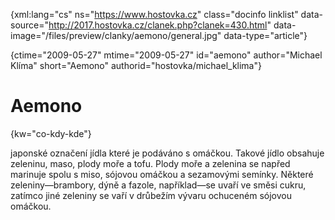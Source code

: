 
{xml:lang="cs" ns="https://www.hostovka.cz" class="docinfo linklist" data-source="http://2017.hostovka.cz/clanek.php?clanek=430.html" data-image="/files/preview/clanky/aemono/general.jpg" data-type="article"}

{ctime="2009-05-27" mtime="2009-05-27" id="aemono" author="Michael Klíma" short="Aemono" authorid="hostovka/michael_klima"}

# Aemono

<!-- generated attribute kw by user_udpatekw.sh on 2020-04-21, do not edit -->

{kw="co-kdy-kde"}

japonské označení jídla které je podáváno s omáčkou. Takové jídlo obsahuje zeleninu, maso, plody moře a tofu. Plody moře a zelenina se napřed marinuje spolu s miso, sójovou omáčkou a sezamovými semínky. Některé zeleniny—brambory, dýně a fazole, například—se uvaří ve směsi cukru, zatímco jiné zeleniny se vaří v drůbežím vývaru ochuceném sójovou omáčkou.

